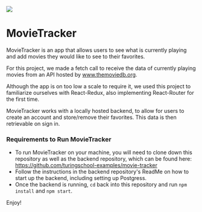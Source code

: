 ![](https://media.giphy.com/media/14e4HNKFJMmpM9Jo4a/giphy.gif)


# MovieTracker

MovieTracker is an app that allows users to see what is currently playing and add movies they would like to see to their favorites. 

For this project, we made a fetch call to receive the data of currently playing movies from an API hosted by www.themoviedb.org. 

Although the app is on too low a scale to require it, we used this project to familiarize ourselves with React-Redux, also implementing React-Router for the first time.

MovieTracker works with a locally hosted backend, to allow for users to create an account and store/remove their favorites. This data is then retrievable on sign in.

### Requirements to Run MovieTracker

- To run MovieTracker on your machine, you will need to clone down this repository as well as the backend repository, which can be found here: https://github.com/turingschool-examples/movie-tracker
- Follow the instructions in the backend repository's ReadMe on how to start up the backend, including setting up Postgress.
- Once the backend is running, `cd` back into this repository and run `npm install` and `npm start`.

Enjoy!
